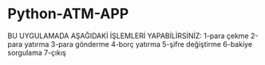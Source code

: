# Python-ATM-APP
BU UYGULAMADA AŞAĞIDAKİ İŞLEMLERİ YAPABİLİRSİNİZ:
                1-para çekme
                2-para yatırma
                3-para gönderme
                4-borç yatırma
                5-şifre değiştirme
                6-bakiye sorgulama
                7-çıkış                
                
